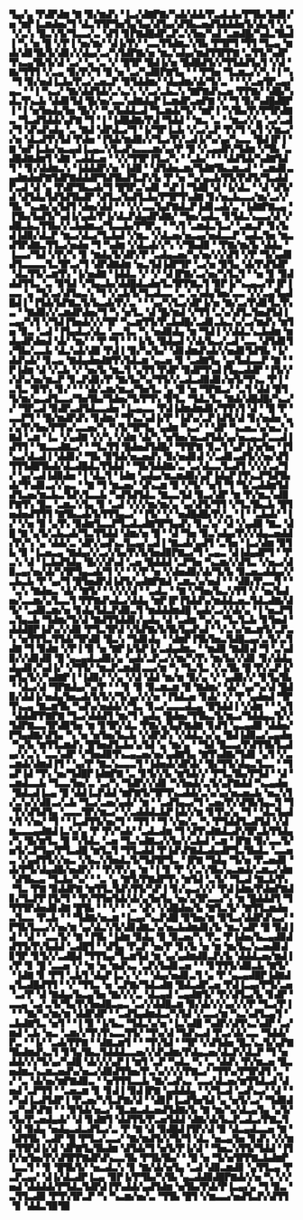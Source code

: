 ▜▄▞▄▝▛▟▛▟▆▝▇▝▉▞▆▟▚▝▐▃▞▟▇▛▇▞▚▟▞▟▟▞▛▃▟▃▙▞▛▜▙▞▙▟▊▞▅▝▆▛▐▃▆▟▅▞▜▝▟▃▜▜▛▜▅▜▄▜▄▞▟▜▄▞▟▜▙▃▅▟▜▟▟▟▅▜▞▟▄▜▝▞▃▝▞▃▚▝█▃▚▜▞▜▃▃▞▃▝▟▜▝▊▛▇▟█▟▛▃▛▃▚▜▅▞▚▟▝▃▆▟█▞▚▟▃▜▙▟▐▝▚▝▅▝█▝▞▛▐▝▅▞▆▞▝▟▐▞▛▞▝▃▃▜▜▟▆▃▚▜▙▝▛▜▛▜▝▜▜▝▜▃▄▝▆▟▞▟▊▜▙▜▞▟▊▞▞▟▄▞▃▞▚▜▟▛▇▞▅▝▆▃▚▟▄▞▆▟▜▜▛▛▇▝▃▜▜▞▚▟▛▜▚▃▄▜▙▜▞▟▝▃▞▝▄▝▃▝▞▝█▜▛▝█▟▐▞▅▝█▟█▟▜▞▞▜▜▟▟▜▄▜▝▞▟▝▇▞▜▜▜▝▞▃▄▝▉▞▛▞▜▝█▝▅▝▃▞▚▟▉▛▇▜▄▝▝▝▛▜▅▝▜▃▆▃▞▞▚▝▐▝▚▝▜▝▉▞▅▟▐▃▙▞▛▃▞▃▅▃▛▝▉▜▟▟▆▞▝▟▄▟▆▞▟▞▜▞▃▝▝▝▞▃▅▜▛▃▄▞▄▃▝▝▐▝▚▃▞▝▇▞▟▟▜▟▞▃▚▃▚▝▞▃▞▃▙▃▚▝▇▛▇▟▚▃▅▝▛▛▇▞▝▟█▞▚▟▃▜▚▃▙▝▟▟▊▜▟▝█▞▅▞▃▃▚▟▇▟▄▛▐▃▆▟▛▃▅▛▇▝▞▝▜▝▉▞▚▟█▟█▛▐▝▐▝▅▜▅▟▄▜▅▝█▞▞▝▚▞▙▟▟▃▟▝▜▃▆▟▞▜▞▝▆▛▐▝▚▜▙▞▛▞▛▜▛▟▇▃▝▜▃▟▜▟▟▞▄▛▇▝▜▝▐▝▐▟█▟▇▞▛▟▝▜▟▟▝▝▆▃▝▃▝▝▆▃▞▞▄▝▃▞▃▟▞▜▝▟▚▟▚▟▄▝▃▝▇▟▝▟▛▟▃▞▜▝▐▞▜▛▐▃▙▝▞▃▞▃▛▝▛▞▜▝▄▜▝▞▆▃▞▞▅▝▟▃▟▜▚▜▟▝▛▟▅▝▐▜▟▞▆▟▉▞▞▜▃▞▛▞▃▟▐▞▚▞▄▞▚▃▃▝█▟▐▛▐▝▇▝▅▛▐▃▙▞▅▃▄▟▐▃▄▃▚▜▃▟▚▃▃▃▆▞▄▞▛▝█▝▞▃▄▟▛▞▜▟▆▝▞▜▙▝▃▟█▟▇▟▆▜▝▟▇▝▃▟▟▃▅▝▝▞▞▜▜▛▐▜▃▞▚▝▝▃▙▞▝▝▝▟▟▜▟▞▚▟▇▜▟▜▝▝▊▞▟▟▆▃▚▝▐▟▟▟▛▞▅▝▐▟█▝▝▟▜▟▅▃▆▞▜▟▇▜▙▃▆▃▟▝▝▃▆▟▊▃▄▟▆▟▅▛▇▜▟▛▇▟▟▟▛▜▟▜▙▟▜▃▛▞▙▝▛▝▅▝▚▞▄▃▙▜▜▞▛▟▜▞▜▃▟▟▛▃▟▝▟▝▄▝▛▟▛▜▙▃▟▞▜▝█▜▛▃▚▟▊▝▚▛▐▝▜▟█▝▟▝▐▞▟▃▝▝▟▝▟▜▞▟▝▟▜▟▄▜▟▜▟▜▙▟▛▝▟▜▃▞▙▟▜▃▙▞▛▜▛▜▚▟▇▝▊▞▅▃▙▃▃▞▆▞▃▞▞▜▙▝▚▃▆▞▄▜▟▜▝▟▅▞▟▟▝▝▝▞▞▃▃▜▄▛▇▟▃▛▐▟▊▃▟▞▃▝▐▟▇▛▇▃▄▝▐▜▙▞▙▟▜▞▚▟▐▞▄▟▞▛▐▞▟▃▛▟▄▟▛▟▇▞▝▜▅▞▄▟▃▝▊▜▟▃▚▃▃▞▟▝▞▟█▃▙▃▜▜▙▞▞▃▙▟▆▃▞▜▃▃▙▞▛▜▛▃▝▝▚▜▝▃▆▟▃▜▃▞▝▃▆▃▛▝▊▞▙▟▐▟▉▞▟▃▛▝▆▃▞▟▃▞▜▃▙▟▝▞▆▃▝▞▟▃▅▞▅▃▄▞▅▟▃▃▛▝▄▟▃▜▅▝▆▃▟▜▛▟▇▃▜▜▃▞▅▟▅▝▜▝▚▟▆▝▞▟▃▟▞▞▚▝▞▜▙▟▉▝▝▛▇▞▆▞▙▝▟▟▄▝▐▃▃▞▜▟▝▞▛▞▚▝▊▝▆▟▄▜▞▟▛▞▛▝▃▟▄▃▅▞▚▞▅▞▞▞▟▜▝▞▛▝▜▞▄▟▊▟▜▃▃▃▃▜▃▜▛▃▞▜▝▟▛▟▇▟▆▝▅▃▜▟▐▟▛▜▛▝▃▞▅▝▉▜▄▝▟▞▛▟▜▟▛▝▟▃▜▜▞▃▆▜▚▝▐▞▅▟▇▝▐▟▟▃▝▞▝▞▝▟▐▛▇▞▃▞▅▞▚▜▃▜▝▝▅▝▊▝▉▟▟▟▜▜▃▝▃▝▉▜▟▝▞▜▄▃▙▞▟▟█▟▃▟▅▜▃▜▛▛▇▃▜▝▉▛▐▞▚▃▄▃▞▛▐▛▐▃▃▝▄▝▜▞▃▞▟▜▄▃▚▝▜▝▞▃▙▜▞▜▃▟▃▃▝▃▝▃▚▟▄▜▅▞▃▃▝▞▞▃▄▜▄▟█▟▐▝▐▜▟▞▙▛▇▃▜▞▙▃▟▞▛▞▃▝▝▝▄▞▚▜▃▞▟▛▐▞▅▝▇▞▃▞▛▟▊▜▃▜▚▃▝▝▇▟▉▞▞▃▆▟▛▟▅▞▜▝▚▝▅▜▃▝▟▝█▞▆▟▝▞▜▜▝▃▚▞▟▜▃▜▅▟▜▟▐▃▄▞▚▜▝▞▜▟▐▜▅▟▞▞▞▜▛▝▚▃▆▜▜▞▛▃▙▟█▞▃▟▊▃▙▃▚▞▃▞▆▟▚▝▆▜▅▝▉▃▝▃▟▝▐▜▄▟▃▞▟▃▝▃▃▜▃▝▚▝▅▟▉▟▄▝▆▝▜▟▐▝▞▟▟▃▚▃▙▟▆▝▆▟▄▟▛▟▅▟▝▟▞▝▆▞▝▝▛▝▜▝▝▝▐▞▙▝█▟▄▟▝▞▟▞▙▃▞▃▟▝▃▃▝▟▜▟▊▜▞▜▙▞▃▃▙▝▟▃▚▟▞▟▉▝▛▟▐▝▉▞▚▞▙▞▝▟▊▟▆▟▚▟▞▞▅▟▊▜▟▜▙▝▐▞▟▟▚▟▞▝▊▃▄▝▇▟▄▟▅▟▇▜▚▜▟▃▆▝▄▃▅▝▊▝▃▟▇▜▄▝▄▞▙▟▃▃▛▝▇▝▝▛▐▟▆▝▟▝▞▃▙▝▞▝▅▞▙▝▆▃▜▝▄▜▜▝▛▟▛▝▉▟▛▜▚▟▐▜▄▃▟▟▛▝▐▜▞▞▞▟▚▞▅▞▆▃▛▝▊▃▛▟▊▞▛▝▇▞▙▞▚▞▜▜▞▞▃▟▃▟▉▟▊▞▅▜▞▜▚▃▝▛▐▝▃▜▃▝▉▜▚▝▊▞▝▝▝▟▞▃▆▞▆▃▞▜▅▜▃▝▄▝█▝▅▝▜▛▇▃▞▝▃▜▝▟▟▝▉▜▜▞▆▞▄▃▟▜▃▃▞▜▅▜▙▞▜▟▅▞▜▞▛▜▚▝▉▜▃▝▜▟▃▜▃▝▇▟▞▟█▟█▞▚▃▞▞▝▜▛▃▟▝▉▟▛▃▟▜▟▃▃▟▅▝▐▃▄▃▃▝▛▟▐▟▆▟▆▟▊▞▜▜▚▜▝▟▝▝█▝▛▝▃▃▛▜▝▝█▞▆▟▛▟▚▝▊▟▆▞▝▜▚▃▚▟▐▞▛▝▐▟▚▞▃▛▐▟▜▞▟▝▊▞▅▟▅▝▄▞▄▜▚▜▅▞▛▜▚▞▃▃▅▞▚▝▚▜▞▜▛▜▄▝▄▟▆▝▚▃▞▝▝▟▛▝▚▃▅▃▚▞▅▃▚▝▇▟▝▃▆▝▐▃▝▞▄▟▇▝▞▞▚▝▞▟▆▝▟▞▚▝▅▜▅▞▅▃▟▜▟▞▄▞▅▃▄▃▛▃▃▟▐▟▜▜▝▝▇▃▃▟▇▃▞▝▝▜▃▜▜▝█▟▅▟▜▟█▞▝▜▜▛▇▝▊▃▜▝▄▛▐▞▅▜▅▝▐▜▚▃▞▟▃▟▐▝▟▟▊▞▝▜▙▝▉▜▟▞▅▃▅▟▚▝▉▞▅▟▊▟▝▞▃▟▊▃▟▜▞▞▅▞▟▜▜▜▜▟█▜▙▟▞▟▃▟█▟▃▜▜▟▟▝▝▜▙▜▟▟▇▞▃▝▃▞▟▃▃▜▃▟▜▝▞▞▞▃▞▜▞▝▄▞▃▟▐▟▉▟▅▝▐▝▟▃▜▝▐▟▆▝▄▟▄▞▆▃▆▟▉▞▄▛▐▟▄▛▐▜▚▃▛▜▟▜▙▟▞▜▚▟▊▃▞▞▄▃▝▝▇▝▜▝▆▃▅▞▝▟▚▃▆▝▉▝▞▜▞▝▅▜▝▜▝▜▞▃▟▟▆▜▟▟▜▃▅▞▆▃▙▃▜▟▚▜▃▃▙▝▚▟▜▟▜▟▃▝▇▃▃▜▟▝▉▃▞▟▛▝▆▝▛▞▆▃▚▟▉▛▇▜▚▝█▃▝▃▆▃▚▜▄▝▊▝▃▟▝▞▞▞▆▞▆▞▄▝▄▞▟▜▞▜▜▝▞▜▃▜▙▃▙▝█▜▅▟▅▟▜▜▜▝▇▜▙▃▟▞▙▜▜▜▄▃▞▝▐▜▞▝▞▝▅▟█▟█▞▛▞▃▝▐▝▝▃▙▟▞▝▐▞▝▞▅▝▉▝▄▜▚▝▉▟▆▜▃▃▛▜▃▟▃▟▇▜▛▜▄▟▚▝▊▃▚▞▝▟▝▞▄▟▉▝▇▃▝▟█▝▇▝▄▜▞▃▙▃▟▞▜▃▜▜▟▟▝▟▆▞▅▝█▝▝▟▝▜▅▝▉▃▚▟▄▞▛▞▞▟▄▃▅▟▟▞▛▞▚▝▄▝▟▟▞▃▝▟▛▞▄▟▚▃▜▃▄▞▃▟▐▝▇▃▟▞▄▟▜▝▃▜▅▝▐▃▞▟▆▝▉▜▙▝▉▝▐▃▅▃▄▝▇▟▄▞▞▃▞▞▙▞▛▞▙▜▅▟▉▛▇▃▞▜▝▃▄▃▝▟▐▟▄▟▛▜▝▝▛▃▚▝▟▝▐▃▙▟▜▟▄▝█▞▞▟▚▟▝▃▅▝█▟▟▟▝▃▛▜▅▝▚▃▆▞▞▟▜▃▝▞▅▃▞▟▉▃▄▞▅▞▟▞▚▜▛▜▄▃▟▞▜▝▞▝▝▞▛▝▅▝▞▟▅▟▉▞▟▞▜▞▙▝▉▃▅▃▟▟▄▞▞▃▙▃▙▝▛▝▄▞▜▝█▜▅▟▛▟▐▟▜▞▄▟▇▛▇▟▝▃▆▃▚▞▅▟▝▝▝▟▉▞▛▃▃▜▝▝▝▃▚▝▇▟▅▃▝▟▞▝▇▜▞▝▝▞▞▞▟▝▝▃▟▃▝▝▇▝▞▜▅▞▙▃▚▜▜▝▞▝▅▞▙▟▅▞▃▃▆▞▄▜▃▃▜▝▛▛▇▟▚▟▃▞▟▟▄▝▆▛▐▛▐▜▟▟▚▞▆▟▟▃▅▃▜▟▃▟▇▞▟▜▞▝▃▟▉▃▆▞▅▝▊▟▄▜▟▃▛▟▉▃▜▝▆▟▟▟▆▟█▝▄▟▞▃▞▞▟▞▄▝▐▝▅▃▛▜▃▜▄▃▙▝▜▟▆▞▜▞▟▝▇▟▜▜▟▟▊▞▄▟▄▝▟▝▃▟▆▝▚▞▄▝▜▃▜▃▙▝▊▜▅▟▝▟▟▟█▛▐▟▚▞▞▟▉▝▛▜▃▜▛▟▝▞▙▛▇▞▙▜▙▜▄▟▚▟▝▝▞▃▚▞▆▃▆▜▞▃▛▃▚▝▅▜▜▜▃▜▜▟▞▜▛▟▉▝█▃▚▝▜▟▊▟▄▝▝▟▆▛▐▜▙▜▅▃▜▟█▃▄▞▃▜▞▃▜▟▇▝▜▝▉▟▆▝▞▛▐▝▉▝▅▝▇▛▐▞▙▛▐▞▃▟▄▟▆▃▝▝▆▟▉▝▇▟▊▟▝▜▝▃▚▟▉▞▞▟▊▟▉▝█▝▄▃▄▟▃▟▉▞▄▝▄▟▞▃▛▃▞▞▆▞▚▜▚▝▆▞▙▞▞▟▊▝▊▞▟▟▄▟▄▟▊▞▚▟▐▞▝▞▜▜▞▝▆▃▛▃▆▟▊▃▃▞▆▝▚▝▜▃▜▃▝▞▃▜▙▝█▝▛▞▃▛▐▞▆▜▄▜▞▞▚▟▇▛▐▝▐▟▉▞▝▞▄▝▞▟▝▟▟▝▆▞▆▝▉▞▄▝▞▝▄▟▉▞▞▝▊▜▄▜▙▝▝▟▃▞▟▝▜▛▇▟▄▞▚▞▛▝▝▝▊▝▉▝▉▃▆▃▆▝█▝▇▟▆▞▝▟▞▝▄▞▚▞▟▝█▟▉▞▟▟▐▞▅▟▄▜▅▃▟▞▙▜▞▞▜▞▄▞▞▞▅▝▐▜▟▃▅▝▊▟▞▝▞▝▛▝▄▟▅▟▝▜▛▜▚▃▄▝▇▃▆▜▙▝▚▟▚▞▅▟▟▞▞▜▃▝▊▃▞▃▃▃▟▃▄▝█▜▟▟▐▝▞▟▆▝▝▝▄▜▝▟▟▟▛▛▇▛▇▝▜▃▞▟▟▟▜▝▆▞▜▝▄▟▄▝█▟▅▞▜▜▙▃▜▞▆▃▞▜▟▟▄▃▜▞▞▜▟▛▇▃▃▜▛▟▉▜▅▝▆▝▊▜▛▞▟▃▝▛▇▞▄▜▄▛▇▟▇▝▊▟▜▝▄▃▄▟▉▝▟▟▅▞▛▜▄▟▇▞▟▜▄▝▚▝▅▝▅▜▅▞▙▃▙▝▞▟▛▟▚▝▞▟▟▃▚▞▄▝█▟▐▟▉▃▞▃▄▟▅▝▚▞▙▝▆▜▜▃▆▟▚▝█▜▅▟▜▃▙▞▄▜▟▝▄▝▆▞▄▝▝▜▟▝█▃▃▞▛▟▜▜▙▜▃▟▄▞▞▃▚▝▃▃▚▟▛▝▞▜▅▟▉▜▚▃▄▃▅▞▅▞▄▟▇▜▄▝▇▜▚▟▇▞▜▟▊▝▄▜▝▞▃▃▆▟▞▟▆▟▐▜▝▝▄▞▛▝▇▃▚▃▃▃▜▝▐▟▅▟▞▟▛▟▞▝█▞▜▜▞▟▄▃▜▃▃▝▝▜▄▛▐▟▝▜▚▝▅▞▜▟█▛▐▟▆▛▇▝▃▝▊▜▞▞▙▝▆▜▟▞▞▝▛▜▃▜▙▞▛▜▟▝▝▟▝▃▆▟▃▃▙▝▜▃▃▜▅▞▃▝▃▞▚▝▜▟▛▞▞▟▊▝▚▜▅▟▞▃▜▞▄▛▇▟▟▝▚▃▄▟▅▝█▟▃▟▐▃▄▝█▝▟▟▐▃▛▟▟▝▆▛▇▜▞▜▛▜▚▃▟▟▞▃▚▞▄▞▅▃▅▃▙▝▅▃▚▜▞▃▚▞▞▟▊▃▞▃▙▝▜▃▞▃▅▞▄▟▞▝▆▝▝▃▟▜▄▃▞▜▝▃▅▞▛▞▟▜▙▜▄▃▜▝▜▝▛▞▟▜▟▜▄▝▃▃▃▜▛▞▆▃▞▝▞▃▟▟▟▃▙▛▐▟▞▞▆▝▊▜▚▞▄▝▜▝▝▟▃▜▄▟▚▜▝▞▅▞▝▜▝▝▐▃▟▜▜▞▅▞▜▝▝▜▜▝▝▜▝▞▅▞▃▝▚▝▛▜▟▟▜▃▟▜▟▝▞▟▆▃▃▃▄▟▇▟▐▃▚▞▄▝▛▝▛▞▚▟▞▝▃▟▃▟▆▝▜▝▟▜▚▟▇▟▃▟▚▜▛▃▙▜▜▟▄▞▚▝█▞▆▜▃▝█▝▚▜▟▃▝▃▅▝▜▃▚▟▇▃▞▞▙▞▞▃▙▟▝▃▆▝▐▛▇▝▉▞▃▃▜▞▅▜▞▃▛▜▄▞▛▜▃▟█▝▆▜▃▜▝▜▜▃▟▟▝▛▐▟▚▛▇▟▃▟▄▟▛▜▃▜▙▟▃▝▃▃▅▃▝▞▄▟▜▜▞▞▅▃▝▞▙▃▚▜▅▟▃▜▞▜▟▜▛▜▃▝▐▛▇▝▜▟▄▝▜▞▅▝▛▃▅▟▊▝▟▞▛▜▞▟▄▟█▞▅▟▛▞▝▝▛▞▛▞▄▝▆▝▐▝▊▝▛▝▞▃▚▜▙▞▄▃▆▟▞▃▆▃▞▟▆▝▟▜▙▃▄▝▜▃▙▞▚▞▝▝▃▝▄▝▇▜▞▛▇▟▛▜▚▝▆▜▟▝▃▜▞▝▜▃▟▝▇▃▙▜▚▝▜▃▝▛▇▝▉▟▟▛▇▝▆▜▜▃▜▟▚▜▜▞▚▛▐▝▊▞▄▃▞▞▞▝▛▟▐▟▆▞▛▟▅▛▇▟▊▞▜▃▛▛▐▜▞▜▝▝▛▞▜▜▅▜▟▞▟▞▄▜▅▜▄▝▅▞▄▜▛▃▃▞▚▝▆▝█▟▟▟▜▝▜▜▜▜▛▟▅▟▊▟▇▝█▜▙▝▝▝▞▝▝▃▝▟▚▝▞▟█▟▅▞▙▝▇▜▃▜▞▝▇▜▜▃▆▟▅▃▜▃▃▝▛▃▙▝▝▝▜▟▇▞▅▃▆▝▐▃▄▞▚▃▛▟█▝▉▜▅▞▆▝▉▜▃▞▟▟▛▟▚▃▞▝▛▜▙▜▃▃▞▞▅▞▆▝▄▞▟▃▚▜▞▟▊▟▇▃▚▞▅▃▙▟▆▟▊▞▙▝▆▃▚▟▛▝█▝▉▟▐▟▝▝▟▝▝▃▃▜▞▝▇▝▐▜▙▝▐▟▆▝▉▟▄▝▉▝▉▃▅▞▚▝▛▃▝▛▐▟▅▞▙▃▄▟▉▟▟▜▜▞▛▞▙▟▟▝▃▟█▜▝▝▟▜▄▝▛▃▛▝▅▞▛▝▊▞▙▝▅▝▆▝▆▞▙▃▚▃▅▟▊▟▊▜▛▝▊▜▞▞▃▟█▟▝▜▜▜▄▞▜▃▆▜▟▝▆▝▄▞▄▟▆▟▉▃▛▞▙▝▟▟▟▃▅▞▆▟▐▞▛▝▊▝█▝▃▃▅▝▞▝▆▝▅▝▆▟▚▃▝▃▛▞▙▟▊▃▅▝▝▝▊▜▜▜▞▟▉▃▙▝▇▜▞▝▐▟▇▝▊▝▛▜▝▃▙▜▝▟▄▛▐▃▚▝▞▝▝▟▄▞▅▟▊▃▜▝▄▝▛▝▄▃▄▟█▛▐▟▇▟▄▜▃▟█▟▜▜▝▝▞▝▜▜▃▝▅▝▃▛▇▞▜▟▃▟▇▝█▟▃▟▛▃▅▝▛▟▐▃▄▞▛▜▞▃▅▝▃▞▛▝▟▝▇▟▄▞▙▃▄▜▅▝▇▞▞▞▃▝▟▃▄▟▝▃▄▟▇▜▞▝▛▞▟▜▃▞▙▝▊▟▛▝▃▃▄▝▃▞▃▜▞▜▄▜▚▜▅▟█▃▄▃▝▃▞▞▟▟█▃▆▝▉▞▟▞▞▞▄▞▞▞▛▝▜▃▞▛▐▝▝▝▇▞▚▞▆▞▆▝▟▟▛▟▛▝▝▃▟▜▄▟▆▟▃▞▚▜▟▝▞▃▃▞▆▝▚▃▚▟▜▃▄▜▝▃▙▟▇▜▃▝▅▜▝▝▐▝▉▝▐▞▙▃▝▜▟▃▚▞▅▝▐▃▚▟█▝▚▟▛▞▟▜▚▃▚▟▛▝▃▞▆▟▝▃▙▝▅▃▝▃▆▞▞▜▚▜▚▃▃▜▜▞▝▜▚▞▟▝▜▟▚▃▟▝▛▃▞▟▞▃▃▝▜▟▟▞▛▃▝▝▐▞▝▃▟▞▛▛▇▝▝▟▇▃▆▜▝▝▝▜▚▜▟▝▝▜▛▝▞▟▜▟▅▝█▃▚▃▜▞▄▛▇▜▙▟▆▟▚▃▜▝▊▜▄▜▙▃▜▟▟▟▃▃▅▞▞▟▚▟▆▞▛▟▄▃▅▞▟▃▛▞▟▃▛▝▜▝▅▟▟▞▞▞▜▞▄▞▚▟█▝▟▞▞▞▄▛▐▝▆▜▝▃▛▝▚▟▃▝▚▝▃▝▟▟▚▝▛▞▆▃▅▝█▃▅▟▆▃▚▃▆▃▅▟▚▞▅▃▞▟▉▟▜▜▅▞▛▃▚▞▞▞▞▛▇▃▞▝▜▜▚▞▛▜▛▟▜▝▃▝▞▝▃▝▟▞▅▞▆▛▇▟▉▃▝▝▅▜▜▜▃▃▙▝▇▞▃▟▚▃▝▃▃▞▟▃▅▞▆▜▜▟▃▟▝▟▅▟▝▃▛▜▜▝▝▃▅▃▆▝▊▝▊▟▐▝▉▟▐▛▇▝▄▟▟▟▄▝▝▞▜▃▟▝▃▟▚▃▞▝▟▝▝▞▚▟▐▃▟▜▟▛▐▝▛▃▅▞▚▜▃▛▇▞▟▝▝▟▊▛▐▃▟▜▅▜▟▝▄▝▅▜▞▃▞▝▜▟▉▟▃▞▚▟▚▛▇▝▝▝▉▜▟▞▅▃▞▝█▃▆▃▟▃▅▟▜▟▇▞▙▝▇▝▆▞▚▞▟▃▄▜▄▝▄▜▞▞▙▞▛▃▅▟▄▟▞▝▟▝▊▟▇▜▝▟▟▜▜▞▛▃▅▜▟▟▝▟▇▞▟▞▙▃▛▃▟▃▞▛▇▃▜▝▟▝▉▟▄▝▅▟▄▃▟▃▟▜▃▞▃▝▛▝▇▝▟▝▉▟█▟▐▜▛▞▟▝▉▝▟▃▄▟▃▃▅▝▇▝▐▟▜▜▙▝▃▟▛▝█▝▛▜▃▞▃▃▞▝▇▞▆▟▜▞▞▜▞▜▝▟▃▝▅▃▄▜▅▝▊▟▚▝▞▞▆▃▜▜▛▟▐▞▟▝▟▛▇▜▄▜▙▟▆▝▟▜▟▞▜▝▅▜▞▛▐▞▟▝▝▜▅▃▚▜▜▞▜▟▟▝▐▜▛▞▅▜▅▞▛▞▟▜▛▛▇▟▛▟▚▃▃▜▙▝▛▜▙▜▙▞▝▝█▝▅▝▜▞▅▜▛▛▇▃▙▟▆▛▐▃▃▜▝▝▊▝█▜▙▜▞▝▅▃▟▃▚▝▊▝▇▞▟▞▅▜▄▝▃▟▝▟▉▃▆▟▊▝▄▜▜▃▄▝▛▃▛▃▄▞▝▟▐▞▟▃▟▛▐▃▄▝▉▛▐▞▛▜▙▞▚▜▙▝▄▃▟▟▉▟█▛▇▟▞▞▅▝▚▝▞▞▅▟▝▟▟▟▟▞▛▜▟▃▜▟▛▟▐▜▚▟▟▞▄▟▜▟▆▝▅▜▙▞▛▟▞▛▐▃▄▞▄▝▜▝▉▃▝▃▜▜▃▟▉▝▛▜▚▜▛▃▛▝▚▝▚▃▆▞▅▞▃▝▜▜▙▝█▜▝▞▆▃▃▞▅▟▜▃▛▞▟▜▜▝▊▝▟▟▃▜▉▜▉
